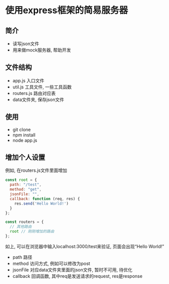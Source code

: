 # 使用express框架的简易服务器

## 简介

- 读写json文件
- 用来做mock服务器, 帮助开发

## 文件结构

- app.js 入口文件
- util.js 工具文件, 一些工具函数
- routers.js 路由对应表
- data文件夹, 保存json文件

## 使用

- git clone
- npm install
- node app.js

## 增加个人设置

例如, 在routers.js文件里面增加

```js
const root = {
  path: "/test",
  method: "get",
  jsonFile: "",
  callback: function (req, res) {
    res.send('Hello World!')
  }
};

const routers = {
  // 其他路由
  root // 刚刚增加的路由
};
```

如上, 可以在浏览器中输入localhost:3000/test来验证, 页面会出现“Hello World!”

- path 路径
- method 访问方式, 例如可以修改为post
- jsonFile 对应data文件夹里面的json文件, 暂时不可用, 待优化
- callback 回调函数, 其中req是发送请求的request, res是response
